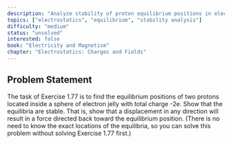 ```yaml
---
description: "Analyze stability of proton equilibrium positions in electron sphere"
topics: ["electrostatics", "equilibrium", "stability analysis"]
difficulty: "medium"
status: "unsolved"
interested: false
book: "Electricity and Magnetism"
chapter: "Electrostatics: Charges and Fields"
---
```


## Problem Statement
The task of Exercise 1.77 is to find the equilibrium positions of two protons located inside a sphere of electron jelly with total charge -2e. Show that the equilibria are stable. That is, show that a displacement in any direction will result in a force directed back toward the equilibrium position. (There is no need to know the exact locations of the equilibria, so you can solve this problem without solving Exercise 1.77 first.)
